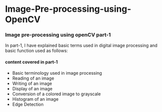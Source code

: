 # Image-Pre-processing-using-OpenCV
### Image pre-processing using openCV part-1
In part-1, I have explained basic terms used in digital image processing and basic function used as follows: 
#### content covered in part-1
* Basic terminology used in image processing
* Reading of an image 
* Writing of an image
* Display of an image
* Conversion of a colored image to grayscale
* Histogram of an image
* Edge Detection 

